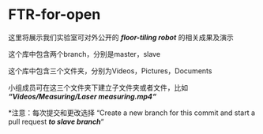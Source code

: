 # FTR-for-open
这里将展示我们实验室可对外公开的 ___floor-tiling robot___ 的相关成果及演示

这个库中包含两个branch，分别是master，slave

这个库中包含三个文件夹，分别为Videos，Pictures，Documents

小组成员可在这三个文件夹下建立子文件夹或者文件，比如 ___“Videos/Measuring/Laser measuring.mp4“___

*注意：每次提交和更改选择 “Create a new branch for this commit and start a pull request ___to slave branch___“
